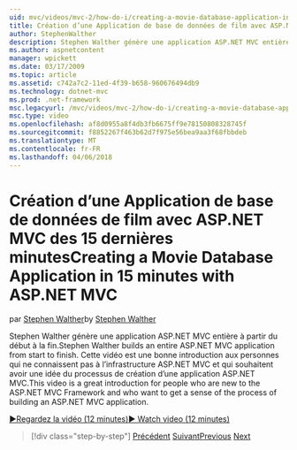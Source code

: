```yaml
---
uid: mvc/videos/mvc-2/how-do-i/creating-a-movie-database-application-in-15-minutes-with-aspnet-mvc
title: Création d’une Application de base de données de film avec ASP.NET MVC des 15 dernières minutes | Documents Microsoft
author: StephenWalther
description: Stephen Walther génère une application ASP.NET MVC entière à partir du début à la fin. Cette vidéo est une bonne introduction aux personnes qui découvrent le f MVC ASP.NET...
ms.author: aspnetcontent
manager: wpickett
ms.date: 03/17/2009
ms.topic: article
ms.assetid: c742a7c2-11ed-4f39-b658-960676494db9
ms.technology: dotnet-mvc
ms.prod: .net-framework
msc.legacyurl: /mvc/videos/mvc-2/how-do-i/creating-a-movie-database-application-in-15-minutes-with-aspnet-mvc
msc.type: video
ms.openlocfilehash: af8d0955a8f4db3fb6675ff9e78150808328745f
ms.sourcegitcommit: f8852267f463b62d7f975e56bea9aa3f68fbbdeb
ms.translationtype: MT
ms.contentlocale: fr-FR
ms.lasthandoff: 04/06/2018
---
```

<a name="creating-a-movie-database-application-in-15-minutes-with-aspnet-mvc"></a><span data-ttu-id="55fab-104">Création d’une Application de base de données de film avec ASP.NET MVC des 15 dernières minutes</span><span class="sxs-lookup"><span data-stu-id="55fab-104">Creating a Movie Database Application in 15 minutes with ASP.NET MVC</span></span>
====================
<span data-ttu-id="55fab-105">par [Stephen Walther](https://github.com/StephenWalther)</span><span class="sxs-lookup"><span data-stu-id="55fab-105">by [Stephen Walther](https://github.com/StephenWalther)</span></span>

<span data-ttu-id="55fab-106">Stephen Walther génère une application ASP.NET MVC entière à partir du début à la fin.</span><span class="sxs-lookup"><span data-stu-id="55fab-106">Stephen Walther builds an entire ASP.NET MVC application from start to finish.</span></span> <span data-ttu-id="55fab-107">Cette vidéo est une bonne introduction aux personnes qui ne connaissent pas à l’infrastructure ASP.NET MVC et qui souhaitent avoir une idée du processus de création d’une application ASP.NET MVC.</span><span class="sxs-lookup"><span data-stu-id="55fab-107">This video is a great introduction for people who are new to the ASP.NET MVC Framework and who want to get a sense of the process of building an ASP.NET MVC application.</span></span>

[<span data-ttu-id="55fab-108">&#9654;Regardez la vidéo (12 minutes)</span><span class="sxs-lookup"><span data-stu-id="55fab-108">&#9654; Watch video (12 minutes)</span></span>](https://channel9.msdn.com/Blogs/ASP-NET-Site-Videos/creating-a-movie-database-application-in-15-minutes-with-aspnet-mvc)

> [!div class="step-by-step"]
> <span data-ttu-id="55fab-109">[Précédent](creating-a-tasklist-application-with-aspnet-mvc.md)
> [Suivant](understanding-models-views-and-controllers.md)</span><span class="sxs-lookup"><span data-stu-id="55fab-109">[Previous](creating-a-tasklist-application-with-aspnet-mvc.md)
[Next](understanding-models-views-and-controllers.md)</span></span>
